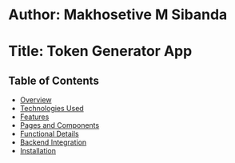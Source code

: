 # **Author**: Makhosetive M Sibanda  

# **Title**: Token Generator App  

## Table of Contents  

- [Overview](#overview)  
- [Technologies Used](#technologies-used)  
- [Features](#features)  
- [Pages and Components](#pages-and-components)  
- [Functional Details](#functional-details)  
- [Backend Integration](#backend-integration)  
- [Installation](#installation)  

 
 
